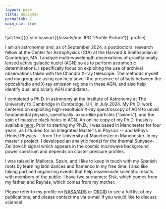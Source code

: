 ```yaml
---
layout: page
title: Welcome!
permalink: /
main_nav: true
---
```


![alt text]({{ site.baseurl }}/assets/me.JPG "Profile Picture"){:.profile}

I am an astronomer and, as of September 2024, a postdoctoral research fellow at the Center for Astrophysics (CfA) at the Harvard & Smithsonian in Cambridge, MA. I analyze multi-wavelength observations of gravittaionally lensed active galactic nuclei (AGN) so as to perform astrometric determinations. I specifically focus on exploiting the use of archival observations taken with the Chandra X-ray telescope. The methods myself and my group are using can help unveil the presence of offsets between the optical/radio and X-ray emission regions in these AGN, and also help identify dual and binary AGN candidates. 

I completed a Ph.D. in astronomy at the Institute of Astronomy at The University fo Cambridge in Cambridge, UK, in July 2024. My Ph.D. work centered on exploiting high-resoltuion X-ray spectroscopy of AGN to unveil fundamental physics, specifically: axion-like particles ("axions"), and the spin of massive black holes in AGN. An online copy of my Ph.D. thesis is available [here](https://www.repository.cam.ac.uk/items/73316b31-4841-4c8f-a1f4-5a6c6fcb0735). Prior to starting my Ph.D., I was based in Manchester for four years, as I studied for an Integrated Master's in Physics -- and MPhys (Hons) Physics -- from The University of Manchester in Manchester. In my master's project, I developed an analytic model for the thermal Sunyaev-Zel'dovich signal which appears in the cosmic microwave background power spectrum and depends on cluster pressure profiles. 

I was raised in Mallorca, Spain, and I like to keep in touch with my Spanish roots by learning latin dances and flamenco in my free time. I also like taking part and organizing events that help disseminate scientific results with members of the public. I have two surnames: Sisk, which comes from my father, and Reynés, which comes from my mother. 

Please refer to my profile on [NASA/ADS](https://ui.adsabs.harvard.edu/search/fq=%7B!type%3Daqp%20v%3D%24fq_database%7D&fq_database=(database%3Aastronomy%20OR%20database%3Aphysics)&q=%20%20author%3A%22sisk-reynes%22&sort=date%20desc%2C%20bibcode%20desc&p_=0) or [ORCID](https://orcid.org/0000-0003-3814-6796) to see a full list of my publications, and please contact me via e-mail if you would like to discuss science!

[centrarium]: https://github.com/bencentra/centrarium
[bencentra]: http://bencentra.com
[jekyll]: https://github.com/jekyll/jekyll
[NASA/ADS]: https://ui.adsabs.harvard.edu/search/fq=%7B!type%3Daqp%20v%3D%24fq_database%7D&fq_database=(database%3Aastronomy%20OR%20database%3Aphysics)&q=%20%20author%3A%22sisk-reynes%22&sort=date%20desc%2C%20bibcode%20desc&p_=0
[ORCID]: https://orcid.org/0000-0003-3814-6796
